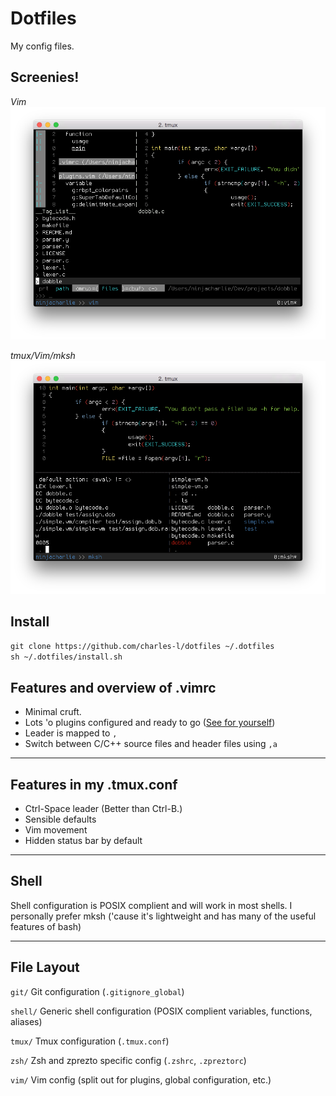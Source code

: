 Dotfiles
========
My config files.

Screenies!
--------
_Vim_<br/>
![](screenshots/vim.png)
<br/>

_tmux/Vim/mksh_<br/>
![](screenshots/all_together.png)

Install
----
`git clone https://github.com/charles-l/dotfiles ~/.dotfiles` <br/>
`sh ~/.dotfiles/install.sh`

Features and overview of .vimrc
----
- Minimal cruft.
- Lots 'o plugins configured and ready to go ([See for yourself](./vim/plugins.vim))
- Leader is mapped to `,`
- Switch between C/C++ source files and header files using `,a`

------
Features in my .tmux.conf
---
- Ctrl-Space leader (Better than Ctrl-B.)
- Sensible defaults
- Vim movement
- Hidden status bar by default

-----
Shell
----

Shell configuration is POSIX complient and will work in most shells. I personally prefer mksh ('cause it's lightweight and has many of the useful features of bash)

------
File Layout
------
`git/` Git configuration (`.gitignore_global`)

`shell/` Generic shell configuration (POSIX complient variables, functions, aliases)

`tmux/` Tmux configuration (`.tmux.conf`)

`zsh/` Zsh and zprezto specific config (`.zshrc`, `.zpreztorc`)

`vim/` Vim config (split out for plugins, global configuration, etc.)
